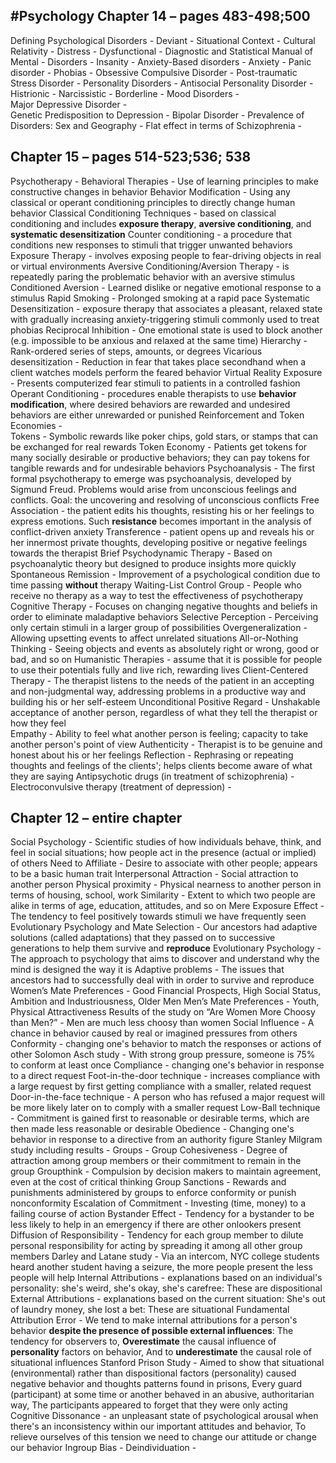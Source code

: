 #Psychology
Chapter 14 – pages 483-498;500  
---
Defining Psychological Disorders - 
Deviant - 
Situational Context - 
Cultural Relativity - 
Distress - 
Dysfunctional - 
Diagnostic and Statistical Manual of Mental -  Disorders - 
Insanity - 
Anxiety-Based disorders - 
Anxiety - 
Panic disorder - 
Phobias - 
Obsessive Compulsive Disorder - 
Post-traumatic Stress Disorder - 
Personality Disorders - 
Antisocial Personality Disorder - 
Histrionic - 
Narcissistic - 
Borderline - 
Mood Disorders -  
Major Depressive Disorder -   
Genetic Predisposition to Depression - 
Bipolar Disorder - 
Prevalence of Disorders: Sex and Geography - 
Flat effect in terms of Schizophrenia - 

Chapter 15 – pages 514-523;536; 538  
---
Psychotherapy - 
Behavioral Therapies - Use of learning principles to make constructive changes in behavior
Behavior Modification - Using any classical or operant conditioning principles to directly change human behavior
Classical Conditioning Techniques - based on classical conditioning and includes **exposure therapy**, **aversive conditioning**, and **systematic desensitization**
Counter conditioning - a procedure that conditions new responses to stimuli that trigger unwanted behaviors
Exposure Therapy - involves exposing people to fear-driving objects in real or virtual environments
Aversive Conditioning/Aversion Therapy - is repeatedly paring the problematic behavior with an aversive stimulus
Conditioned Aversion - Learned dislike or negative emotional response to a stimulus
Rapid Smoking - Prolonged smoking at a rapid pace
Systematic Desensitization - exposure therapy that associates a pleasant, relaxed state with gradually increasing anxiety-triggering stimuli commonly used to treat phobias
Reciprocal Inhibition - One emotional state is used to block another (e.g. impossible to be anxious and relaxed at the same time)
Hierarchy - Rank-ordered series of steps, amounts, or degrees
Vicarious desensitization - Reduction in fear that takes place secondhand when a client watches models perform the feared behavior
Virtual Reality Exposure - Presents computerized fear stimuli to patients in a controlled fashion
Operant Conditioning - procedures enable therapists to use **behavior modification**, where desired behaviors are rewarded and undesired behaviors are either unrewarded or punished
Reinforcement and Token Economies -   
Tokens - Symbolic rewards like poker chips, gold stars, or stamps that can be exchanged for real rewards
Token Economy - Patients get tokens for many socially desirable or productive behaviors; they can pay tokens for tangible rewards and for undesirable behaviors
Psychoanalysis - The first formal psychotherapy to emerge was psychoanalysis, developed by Sigmund Freud. Problems would arise from unconscious feelings and conflicts. Goal: the uncovering and resolving of unconscious conflicts
Free Association -  the patient edits his thoughts, resisting his or her feelings to express emotions. Such **resistance** becomes important in the analysis of conflict-driven anxiety
Transference - patient opens up and reveals his or her innermost private thoughts, developing positive or negative feelings towards the therapist
Brief Psychodynamic Therapy - Based on psychoanalytic theory but designed to produce insights more quickly
Spontaneous Remission - Improvement of a psychological condition due to time passing **without** therapy 
Waiting-List Control Group - People who receive no therapy as a way to test the effectiveness of psychotherapy
Cognitive Therapy - Focuses on changing negative thoughts and beliefs in order to eliminate maladaptive behaviors 
Selective Perception - Perceiving only certain stimuli in a larger group of possibilities
Overgeneralization - Allowing upsetting events to affect unrelated situations
All-or-Nothing Thinking - Seeing objects and events as absolutely right or wrong, good or bad, and so on
Humanistic Therapies - assume that it is possible for people to use their potentials fully and live rich, rewarding lives
Client-Centered Therapy - The therapist listens to the needs of the patient in an accepting and non-judgmental way, addressing problems in a productive way and building his or her self-esteem
Unconditional Positive Regard - Unshakable acceptance of another person, regardless of what they tell the therapist or how they feel  
Empathy - Ability to feel what another person is feeling; capacity to take another person's point of view
Authenticity - Therapist is to be genuine and honest about his or her feelings
Reflection - Rephrasing or repeating thoughts and feelings of the clients'; helps clients become aware of what they are saying
Antipsychotic drugs (in treatment of schizophrenia) - 
Electroconvulsive therapy (treatment of depression) - 

Chapter 12 – entire chapter  
---
Social Psychology - Scientific studies of how individuals behave, think, and feel in social situations; how people act in the presence (actual or implied) of others
Need to Affiliate - Desire to associate with other people; appears to be a basic human trait
Interpersonal Attraction - Social attraction to another person 
Physical proximity - Physical nearness to another person in terms of housing, school, work
Similarity - Extent to which two people are alike in terms of age, education, attitudes, and so on
Mere Exposure Effect - The tendency to feel positively towards stimuli we have frequently seen
Evolutionary Psychology and Mate Selection - Our ancestors had adaptive solutions (called adaptations) that they passed on to successive generations to help them survive and **reproduce**
Evolutionary Psychology - The approach to psychology that aims to discover and understand why the mind is designed the way it is
Adaptive problems - The issues that ancestors had to successfully deal with in order to survive and reproduce
Women’s Mate Preferences - Good Financial Prospects, High Social Status, Ambition and Industriousness, Older Men
Men’s Mate Preferences - Youth, Physical Attractiveness
Results of the study on “Are Women More Choosy than Men?” - Men are much less choosy than women 
Social Influence - A chance in behavior caused by real or imagined pressures from others
Conformity - changing one's behavior to match the responses or actions of other
Solomon Asch study - With strong group pressure, someone is 75% to conform at least once 
Compliance - changing one's behavior in response to a direct request
Foot-in-the-door technique - increases compliance with a large request by first getting compliance with a smaller, related request
Door-in-the-face technique - A person who has refused a major request will be more likely later on to comply with a smaller request
Low-Ball technique - Commitment is gained first to reasonable or desirable terms, which are then made less reasonable or desirable
Obedience - Changing one's behavior in response to a directive from an authority figure
Stanley Milgram study including results - 
Groups - 
Group Cohesiveness - Degree of attraction among group members or their commitment to remain in the group
Groupthink - Compulsion by decision makers to maintain agreement, even at the cost of critical thinking
Group Sanctions - Rewards and punishments administered by groups to enforce conformity or punish nonconformity
Escalation of Commitment - Investing (time, money) to a failing course of action
Bystander Effect - Tendency for a bystander to be less likely to help in an emergency if there are other onlookers present
Diffusion of Responsibility - Tendency for each group member to dilute personal responsibility for acting by spreading it among all other group members
Darley and Latane study - Via an intercom, NYC college students heard another student having a seizure, the more people present the less people will help
Internal Attributions - explanations based on an individual's personality: she's weird, she's okay, she's carefree: These are dispositional
External Attributions - explanations based on the current situation: She's out of laundry money, she lost a bet: These are situational
Fundamental Attribution Error - We tend to make internal attributions for a person's behavior **despite the presence of possible external influences**: The tendency for observers to, **Overestimate** the causal influence of **personality** factors on behavior, And to **underestimate** the causal role of situational influences
Stanford Prison Study - Aimed to show that situational (environmental) rather than dispositional factors (personality) caused negative behavior and thoughts patterns found in prisons, Every guard (participant) at some time or another behaved in an abusive, authoritarian way, The participants appeared to forget that they were only acting
Cognitive Dissonance - an unpleasant state of psychological arousal when there's an inconsistency within our important attitudes and behavior, To relieve ourselves of this tension we need to change our attitude or change our behavior
Ingroup Bias - 
Deindividuation - 